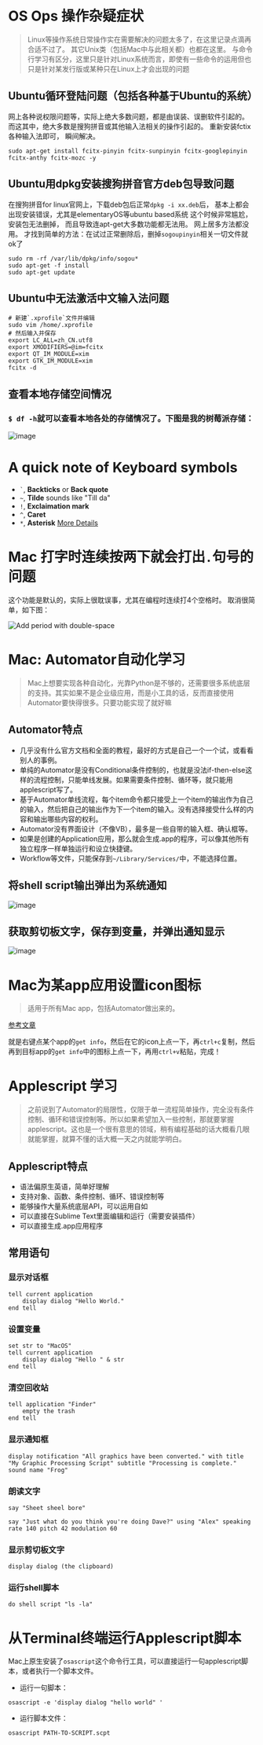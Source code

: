 # OS Ops 操作杂疑症状
> Linux等操作系统日常操作实在需要解决的问题太多了，在这里记录点滴再合适不过了。
其它Unix类（包括Mac中与此相关都）也都在这里。
与命令行学习有区分，这里只是针对Linux系统而言，即使有一些命令的运用但也只是针对某发行版或某种只在Linux上才会出现的问题


## Ubuntu循环登陆问题（包括各种基于Ubuntu的系统）

网上各种说权限问题等，实际上绝大多数问题，都是由误装、误删软件引起的。
而这其中，绝大多数是搜狗拼音或其他输入法相关的操作引起的。
重新安装fctix各种输入法即可， 瞬间解决。

```
sudo apt-get install fcitx-pinyin fcitx-sunpinyin fcitx-googlepinyin fcitx-anthy fcitx-mozc -y
```


## Ubuntu用dpkg安装搜狗拼音官方deb包导致问题

在搜狗拼音for linux官网上，下载deb包后正常`dpkg -i xx.deb`后，
基本上都会出现安装错误，尤其是elementaryOS等ubuntu based系统
这个时候非常尴尬，安装包无法删掉， 而且导致连apt-get大多数功能都无法用。
网上居多方法都没用。
才找到简单的方法：在试过正常删除后，删掉`sogoupinyin`相关一切文件就ok了

```
sudo rm -rf /var/lib/dpkg/info/sogou*
sudo apt-get -f install
sudo apt-get update
```


## Ubuntu中无法激活中文输入法问题

```shell
# 新建`.xprofile`文件并编辑
sudo vim /home/.xprofile
# 然后输入并保存
export LC_ALL=zh_CN.utf8 
export XMODIFIERS=@im=fcitx 
export QT_IM_MODULE=xim 
export GTK_IM_MODULE=xim 
fcitx -d
```


## 查看本地存储空间情况

### `$ df -h`就可以查看本地各处的存储情况了。下图是我的树莓派存储：
![image](https://user-images.githubusercontent.com/14041622/35480902-b5b50f3a-0453-11e8-892e-d1f9be0ee8d6.png)



# A quick note of Keyboard symbols

- `` ` ``, **Backticks** or **Back quote**
- `~`, **Tilde** sounds like "Till da"
- `!`, **Exclaimation mark**
- `^`, **Caret**
- `*`, **Asterisk**
[More Details](https://user-images.githubusercontent.com/14041622/35766438-ab7f0fa6-0913-11e8-84a0-3f064dd87102.png)



# Mac 打字时连续按两下就会打出`.`句号的问题
这个功能是默认的，实际上很耽误事，尤其在编程时连续打4个空格时。
取消很简单，如下图：

![Add period with double-space](https://user-images.githubusercontent.com/14041622/35217554-abf43b1c-ffa6-11e7-9194-008c83bff8df.png)



# Mac: Automator自动化学习
> Mac上想要实现各种自动化，光靠Python是不够的，还需要很多系统底层的支持。其实如果不是企业级应用，而是小工具的话，反而直接使用Automator要快得很多。只要功能实现了就好嘛

## Automator特点
- 几乎没有什么官方文档和全面的教程，最好的方式是自己一个一个试，或看看别人的事例。
- 单纯的Automator是没有Conditional条件控制的，也就是没法if-then-else这样的流程控制，只能单线发展。如果需要条件控制、循环等，就只能用applescript写了。
- 基于Automator单线流程，每个item命令都只接受上一个item的输出作为自己的输入，然后把自己的输出作为下一个item的输入。没有选择接受什么样的内容和输出哪些内容的权利。
- Automator没有界面设计（不像VB），最多是一些自带的输入框、确认框等。
- 如果是创建的Application应用，那么就会生成.app的程序，可以像其他所有独立程序一样单独运行和设立快捷键。
- Workflow等文件，只能保存到`~/Library/Services/`中，不能选择位置。

## 将shell script输出弹出为系统通知
![image](https://user-images.githubusercontent.com/14041622/36493790-627f613c-176b-11e8-9e24-f917d90eaf01.png)

## 获取剪切板文字，保存到变量，并弹出通知显示
![image](https://user-images.githubusercontent.com/14041622/36493996-d972e444-176b-11e8-96f0-e236b61d202e.png)



# Mac为某app应用设置icon图标
> 适用于所有Mac app，包括Automator做出来的。

[参考文章](https://apple.stackexchange.com/questions/369/can-i-change-the-application-icon-of-an-automator-script)

就是右键点某个app的`get info`，然后在它的icon上点一下，再`ctrl+c`复制，然后再到目标app的`get info`中的图标上点一下，再用`ctrl+v`粘贴，完成！


# Applescript 学习
> 之前说到了Automator的局限性，仅限于单一流程简单操作，完全没有条件控制、循环和错误控制等。所以如果希望加入一些控制，那就要掌握applescript。这也是一个很有意思的领域，稍有编程基础的话大概看几眼就能掌握，就算不懂的话大概一天之内就能学明白。

## Applescript特点
- 语法偏原生英语，简单好理解
- 支持对象、函数、条件控制、循环、错误控制等
- 能够操作大量系统底层API，可以运用自如
- 可以直接在Sublime Text里面编辑和运行（需要安装插件）
- 可以直接生成.app应用程序

## 常用语句
### 显示对话框
```applescript
tell current application
    display dialog "Hello World."
end tell
```

### 设置变量
```applescript
set str to "MacOS"
tell current application
    display dialog "Hello " & str
end tell
```

### 清空回收站
```applescript
tell application "Finder"
    empty the trash
end tell
```

### 显示通知框
```applescript
display notification "All graphics have been converted." with title "My Graphic Processing Script" subtitle "Processing is complete." sound name "Frog"
```

### 朗读文字
```applescript
say "Sheet sheel bore"

say "Just what do you think you're doing Dave?" using "Alex" speaking rate 140 pitch 42 modulation 60
```

### 显示剪切板文字
```applescript
display dialog (the clipboard)
```

### 运行shell脚本
```applescript
do shell script "ls -la"
```


# 从Terminal终端运行Applescript脚本
Mac上原生安装了`osascript`这个命令行工具，可以直接运行一句applescript脚本，或者执行一个脚本文件。

- 运行一句脚本：
```shell
osascript -e 'display dialog "hello world" '
```
- 运行脚本文件：
```shell
osascript PATH-TO-SCRIPT.scpt
```